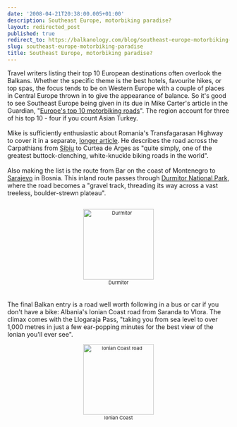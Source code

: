 ```yaml
---
date: '2008-04-21T20:38:00.005+01:00'
description: Southeast Europe, motorbiking paradise?
layout: redirected_post
published: true
redirect_to: https://balkanology.com/blog/southeast-europe-motorbiking-paradise/
slug: southeast-europe-motorbiking-paradise
title: Southeast Europe, motorbiking paradise?
---
```


Travel writers listing their top 10 European destinations often overlook the Balkans. Whether the specific theme is the best hotels, favourite hikes, or top spas, the focus tends to be on Western Europe with a couple of places in Central Europe thrown in to give the appearance of balance. So it's good to see Southeast Europe being given in its due in Mike Carter's article in the Guardian, "<a href="http://www.guardian.co.uk/travel/2008/mar/24/europe.top10motorbikerides?page=3">Europe's top 10 motorbiking roads</a>". The region account for three of his top 10 - four if you count Asian Turkey.<br /><br />Mike is sufficiently enthusiastic about Romania's Transfagarasan Highway to cover it in a separate, <a href="http://www.guardian.co.uk/travel/2008/mar/09/travel.romania">longer article</a>. He describes the road across the Carpathians from <a href="http://www.balkanology.com/romania/article_transylvania.html">Sibiu</a> to Curtea de Arges as "quite simply, one of the greatest buttock-clenching, white-knuckle biking roads in the world". <br /><br />Also making the list is the route from Bar on the coast of Montenegro to <a href="http://www.balkanology.com/bosnia/article_sarajevo.html">Sarajevo</a> in Bosnia. This inland route passes through <a href="http://www.balkanology.com/montenegro/article_durmitor.html">Durmitor National Park</a>, where the road becomes a "gravel track, threading its way across a vast treeless, boulder-strewn plateau".<br /><div style="text-align: center; font-size: 11px;"><br /><a href="http://www.pbase.com/image/69299068"><img alt="Durmitor" border="0" src="http://www.pbase.com/image/69299068/small.jpg" style="display: block; margin: 0px auto 0px; text-align: center; cursor: pointer; cursor: hand; width: 160px;" /></a>Durmitor<br /></div><br /><br />The final Balkan entry is a road well worth following in a bus or car if you don't have a bike: Albania's Ionian Coast road from Saranda to Vlora. The climax comes with the Llogaraja Pass, "taking you from sea level to over 1,000 metres in just a few ear-popping minutes for the best view of the Ionian you'll ever see".<br /><div style="text-align: center; font-size: 11px;"><br /><a href="http://www.pbase.com/image/68496291"><img alt="Ionian Coast road" border="0" src="http://www.pbase.com/image/68496291/small.jpg" style="display: block; margin: 0px auto 0px; text-align: center; cursor: pointer; cursor: hand; width: 160px;" /></a>Ionian Coast<br /></div>